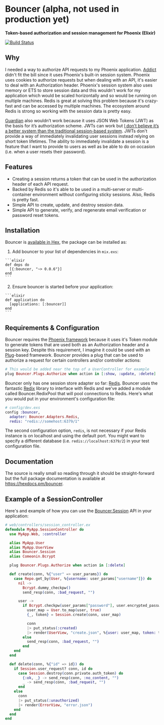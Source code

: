 # Bouncer (alpha, not used in production yet)

**Token-based authorization and session management for Phoenix (Elixir)**

[![Build Status](https://semaphoreci.com/api/v1/projects/f9fd62d2-a799-4b66-8d72-06bbc290d32b/570486/shields_badge.svg)](https://semaphoreci.com/ianwalter/bouncer)

## Why

I needed a way to authorize API requests to my Phoenix application.
[Addict](https://github.com/trenpixster/addict) didn't fit the bill since it
uses Phoenix's built-in session system. Phoenix uses cookies to authorize
requests but when dealing with an API, it's easier to deal with an Authorization
header. Phoenix's session system also uses memory or ETS to store session data
and this wouldn't work for my application which would be scaled horizontally and
so would be running on multiple machines. Redis is great at solving this problem
because it's crazy-fast and can be accessed by multiple machines. The ecosystem
around Redis is strong so working with the session data is pretty easy.

[Guardian](https://github.com/hassox/guardian) also wouldn’t work because it
uses JSON Web Tokens (JWT) as the basis for it’s authorization scheme. JWTs can
work but [I don’t believe it’s a better system than the traditional session-based system](https://medium.com/@IanWalter/ole-thank-you-for-your-response-it-s-exactly-the-kind-of-feedback-i-was-looking-for-117df9438ccc#.icimd0nwv). JWTs don't provide a way of immediately invalidating
user sessions instead relying on short token lifetimes. The ability to
immediately invalidate a session is a feature that I want to provide to users
as well as be able to do on occasion (i.e. when a user resets their password).

## Features

* Creating a session returns a token that can be used in the authorization
  header of each API request.
* Backed by Redis so it's able to be used in a multi-server or multi-container
  environment without configuring sticky sessions. Also, Redis is pretty fast.
* Simple API to create, update, and destroy session data.
* Simple API to generate, verify, and regenerate email verification or password
  reset tokens.

## Installation

Bouncer is [available in Hex](https://hex.pm/packages/bouncer), the package can
be installed as:

  1. Add bouncer to your list of dependencies in `mix.exs`:

    ```elixir
    def deps do
      [{:bouncer, "~> 0.0.6"}]
    end
    ```

  2. Ensure bouncer is started before your application:

    ```elixir
    def application do
      [applications: [:bouncer]]
    end
    ```

## Requirements & Configuration

Bouncer requires the [Phoenix framework](http://www.phoenixframework.org/)
because it uses it's Token module to generate tokens that are used both as an
Authorization header and a session key. Despite this requirement, I imagine it
could be used with an [Plug](https://github.com/elixir-lang/plug)-based
framework. Bouncer provides a plug that can be used to authorize a request for
certain controllers and/or controller actions:

```elixir
# This would be added near the top of a UserController for example
plug Bouncer.Plugs.Authorize when action in [:show, :update, :delete]
```

Bouncer only has one session store adapter so far: [Redis](http://redis.io/).
Bouncer uses the fantastic [Redix](https://github.com/whatyouhide/redix) library
to interface with Redis and we've added a module called Bouncer.RedixPool that
will pool connections to Redis. Here's what you would put in your environment's
configuration file:

```elixir
# config/dev.exs
config :bouncer,
  adapter: Bouncer.Adapters.Redis,
  redis: "redis://somehost:6379/1"
```

The second configuration option, `redis`, is not necessary if your Redis
instance is on localhost and using the default port. You might want to specify
a different database (i.e. `redis://localhost:6379/2`) in your test
configuration file.

## Documentation

The source is really small so reading through it should be straight-forward but
the full package documentation is available at https://hexdocs.pm/bouncer.

## Example of a SessionController

Here's and example of how you can use the
[Bouncer.Session](http://hexdocs.pm/bouncer/stable/Bouncer.Session.html) API in
your application:

```elixir
# web/controllers/session_controller.ex
defmodule MyApp.SessionController do
  use MyApp.Web, :controller

  alias MyApp.User
  alias MyApp.UserView
  alias Bouncer.Session
  alias Comeonin.Bcrypt

  plug Bouncer.Plugs.Authorize when action in [:delete]

  def create(conn, %{"user" => user_params}) do
    case Repo.get_by(User, %{username: user_params["username"]}) do
      nil ->
        Bcrypt.dummy_checkpw()
        send_resp(conn, :bad_request, "")

      user ->
        if Bcrypt.checkpw(user_params["password"], user.encrypted_password) do
          user_map = User.to_map(user, true)
          {_, token} = Session.create(conn, user_map)

          conn
          |> put_status(:created)
          |> render(UserView, "create.json", %{user: user_map, token: token})
        else
          send_resp(conn, :bad_request, "")
        end
    end
  end

  def delete(conn, %{"id" => id}) do
    if Session.user_request? conn, id do
      case Session.destroy(conn.private.auth_token) do
        {:ok, _} -> send_resp(conn, :no_content, "")
        _ -> send_resp(conn, :bad_request, "")
      end
    else
      conn
      |> put_status(:unauthorized)
      |> render(ErrorView, "error.json")
    end
  end
end
```
